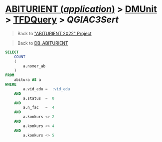 # [ABITURIENT (*application*)](../../app_abiturient_2022.md) > [DMUnit](../DMUnit.md) > [TFDQuery](TDFQuery.md) > *QGIAC3Sert*

> Back to ["ABITURIENT 2022" Project](/README.md)

> Back to [DB_ABITURIENT](../../../db/db_abiturient_2022.md)

```sql
SELECT
    COUNT
    (
        a.nomer_ab
    )
FROM
    abitura AS a
WHERE
        a.vid_edu =  :vid_edu
    AND
        a.status  =  0
    AND
        a.n_fac   =  4
    AND
        a.konkurs <> 2
    AND
        a.konkurs <> 4
    AND
        a.konkurs <> 5
```